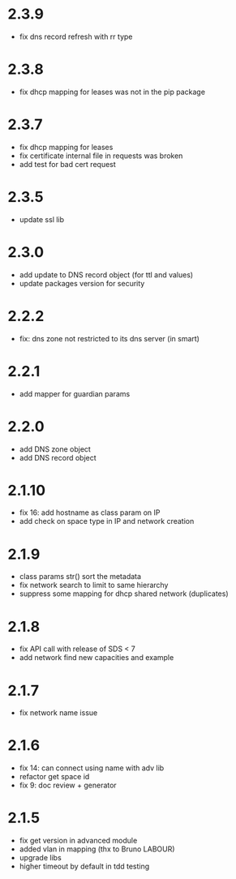 # 2.3.9
  * fix dns record refresh with rr type

# 2.3.8
  * fix dhcp mapping for leases was not in the pip package

# 2.3.7
  * fix dhcp mapping for leases
  * fix certificate internal file in requests was broken
  * add test for bad cert request

# 2.3.5
  * update ssl lib

# 2.3.0
  * add update to DNS record object (for ttl and values)
  * update packages version for security

# 2.2.2
  * fix: dns zone not restricted to its dns server (in smart)

# 2.2.1
  * add mapper for guardian params

# 2.2.0
  * add DNS zone object
  * add DNS record object

# 2.1.10
  * fix 16: add hostname as class param on IP
  * add check on space type in IP and network creation

# 2.1.9
  * class params str() sort the metadata
  * fix network search to limit to same hierarchy
  * suppress some mapping for dhcp shared network (duplicates)

# 2.1.8
  * fix API call with release of SDS < 7
  * add network find new capacities and example

# 2.1.7
  * fix network name issue

# 2.1.6
  * fix 14: can connect using name with adv lib
  * refactor get space id
  * fix 9: doc review + generator

# 2.1.5
  * fix get version in advanced module
  * added vlan in mapping (thx to Bruno LABOUR)
  * upgrade libs
  * higher timeout by default in tdd testing
